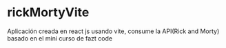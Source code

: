 # rickMortyVite
Aplicación creada en react js usando vite, consume  la API(Rick and Morty) basado en el mini curso de fazt code
